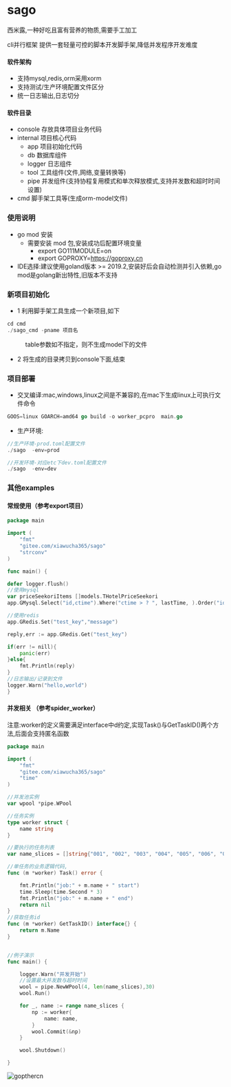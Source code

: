 # sago

西米露,一种好吃且富有营养的物质,需要手工加工


cli并行框架
提供一套轻量可控的脚本开发脚手架,降低并发程序开发难度
#### 软件架构
- 支持mysql,redis,orm采用xorm
- 支持测试/生产环境配置文件区分
- 统一日志输出,日志切分
#### 软件目录
- console  存放具体项目业务代码
- internal  项目核心代码
    - app 项目初始化代码
    - db 数据库组件
    - logger 日志组件
    - tool  工具组件(文件,网络,变量转换等)
    - pipe  并发组件(支持协程复用模式和单次释放模式,支持并发数和超时时间设置)
- cmd  脚手架工具等(生成orm-model文件)
 

### 使用说明
- go mod 安装
    - 需要安装 mod 包,安装成功后配置环境变量  
        - export GO111MODULE=on 
        - export GOPROXY=https://goproxy.cn
- IDE选择:建议使用goland版本 >= 2019.2,安装好后会自动检测并引入依赖,go mod是golang新出特性,旧版本不支持



### 新项目初始化
- 1 利用脚手架工具生成一个新项目,如下
```go
cd cmd
./sago_cmd -pname 项目名 
```
&emsp;&emsp;&emsp;table参数如不指定，则不生成model下的文件
- 2 将生成的目录拷贝到console下面,结束

###  项目部署
- 交叉编译:mac,windows,linux之间是不兼容的,在mac下生成linux上可执行文件命令
```go
GOOS=linux GOARCH=amd64 go build -o worker_pcpro  main.go
```
- 生产环境:
```go
//生产环境-prod.toml配置文件
./sago  -env=prod

//开发环境-对应etc下dev.toml配置文件
./sago  -env=dev
```


### 其他examples
####  常规使用（参考export项目）
```go
package main

import (
	"fmt"
	"gitee.com/xiawucha365/sago"
	"strconv"
)

func main() {

defer logger.flush()
//使用mysql 
var priceSeekoriItems []models.THotelPriceSeekori
app.GMysql.Select("id,ctime").Where("ctime > ? ", lastTime, ).Order("id asc ").Find(&priceSeekoriItems)

//使用redis
app.GRedis.Set("test_key","message")

reply,err := app.GRedis.Get("test_key")

if(err != nill){
    panic(err)
}else{
    fmt.Println(reply)
}
//日志输出/记录到文件
logger.Warn("hello,world")
}
```

####  并发相关 （参考spider_worker）
注意:worker的定义需要满足interface中d约定,实现Task()与GetTaskID()两个方法,后面会支持匿名函数

```go
package main

import (
	"fmt"
	"gitee.com/xiawucha365/sago"
	"time"
)

//并发池实例
var wpool *pipe.WPool

//任务实例
type worker struct {
	name string
}

//要执行的任务列表
var name_slices = []string{"001", "002", "003", "004", "005", "006", "007", "008", "009"}

//单任务的业务逻辑代码,
func (m *worker) Task() error {

	fmt.Println("job:" + m.name + " start")
	time.Sleep(time.Second * 3)
	fmt.Println("job:" + m.name + " end")
	return nil
}
//获取任务id
func (m *worker) GetTaskID() interface{} {
	return m.Name
}


//例子演示
func main() {

	logger.Warn("并发开始")
    //设置最大并发数与超时时间
	wool = pipe.NewWPool(4, len(name_slices),30)
	wool.Run()

	for _, name := range name_slices {
		np := worker{
			name: name,
		}
		wool.Commit(&np)
	}

	wool.Shutdown()

}


```

![gopthercn](https://gitlab.mfwdev.com/WebDev/hotel/uploads/23836c8a5c7695fc860d976cde8f7f79/gopthercn.png?~/w/150)